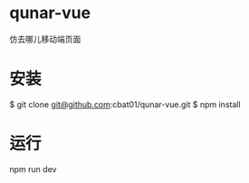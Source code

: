 # qunar-vue
仿去哪儿移动端页面

# 安装
$ git clone git@github.com:cbat01/qunar-vue.git
$ npm install

# 运行
npm run dev
